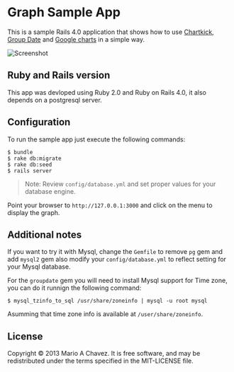 # Graph Sample App

This is a sample Rails 4.0 application that shows how to use
[Chartkick](http://ankane.github.io/chartkick/), [Group
Date](https://github.com/ankane/groupdate) and [Google
charts](https://developers.google.com/chart/) in a simple way.

![Screenshot](https://raw.github.com/mariochavez/graph_sample/master/screenshot.png)

## Ruby and Rails version
This app was devloped using Ruby 2.0 and Ruby on Rails 4.0, it also depends on
a postgresql server.

## Configuration
To run the sample app just execute the following commands:

    $ bundle
    $ rake db:migrate
    $ rake db:seed
    $ rails server

> Note: Review `config/database.yml` and set proper values for your database
> engine.

Point your browser to `http://127.0.0.1:3000` and click on the menu to display
the graph.

## Additional notes
If you want to try it with Mysql, change the `Gemfile` to remove `pg` gem and
add `mysql2` gem also modify your `config/database.yml` to reflect setting for
your Mysql database.

For the `groupdate` gem you will need to install Mysql support for Time zone,
you can do it runnign the following command:

    $ mysql_tzinfo_to_sql /usr/share/zoneinfo | mysql -u root mysql

Asumming that time zone info is available at `/user/share/zoneinfo`.

## License
Copyright © 2013 Mario A Chavez. It is free software, and may be redistributed
under the terms specified in the MIT-LICENSE file.
